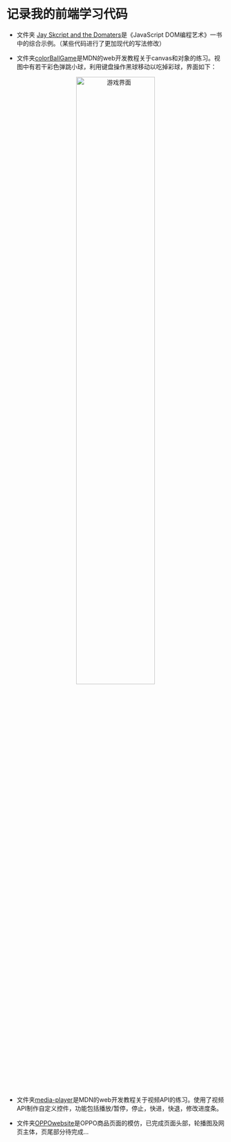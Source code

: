 # 记录我的前端学习代码

- 文件夹 [Jay Skcript and the Domaters](https://github.com/xuXiGua/my-web-development-learing/tree/main/Jay%20Skcript%20and%20the%20Domaters)是《JavaScript DOM编程艺术》一书中的综合示例。（某些代码进行了更加现代的写法修改）

- 文件夹[colorBallGame](https://github.com/xuXiGua/my-web-development-learing/tree/main/colorBallGame)是MDN的web开发教程关于canvas和对象的练习。视图中有若干彩色弹跳小球，利用键盘操作黑球移动以吃掉彩球，界面如下：
<div  align='center'>
  <img src='https://user-images.githubusercontent.com/82155142/117417231-b55bce00-af4c-11eb-9c8e-de41a9b48eb5.png' alt="游戏界面" width='60%'/>
</div>

- 文件夹[media-player](https://github.com/xuXiGua/my-web-development-learing/tree/main/media-player)是MDN的web开发教程关于视频API的练习。使用了视频API制作自定义控件，功能包括播放/暂停，停止，快进，快退，修改进度条。

- 文件夹[OPPOwebsite](https://github.com/xuXiGua/my-web-development-learing/tree/main/OPPOwebsite)是OPPO商品页面的模仿，已完成页面头部，轮播图及网页主体，页尾部分待完成...
